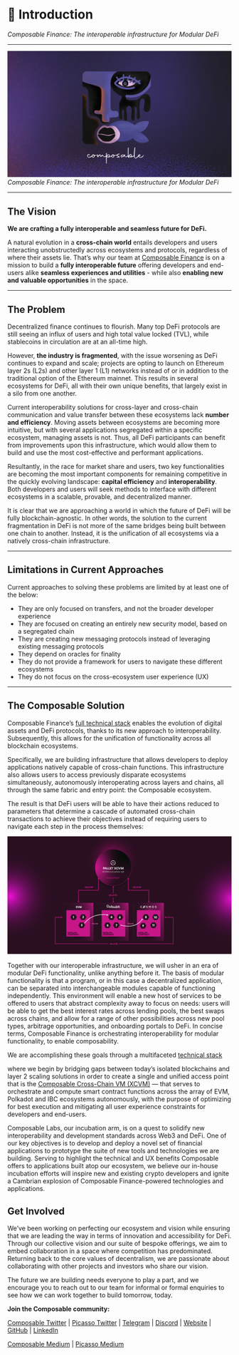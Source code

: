# **👋** Introduction

*Composable Finance: The interoperable infrastructure for Modular DeFi*

---

![composable_finance](./composable-face-banner.png)
*Composable Finance: The interoperable infrastructure for Modular DeFi*

---

## The Vision

**We are crafting a fully interoperable and seamless future for DeFi.**

A natural evolution in a **cross-chain world** entails developers and users interacting unobstructedly across 
ecosystems and protocols, regardless of where their assets lie. That’s why our team at 
[Composable Finance](https://www.composable.finance/) 
is on a mission to build a **fully interoperable future** offering developers and end-users alike 
**seamless experiences and utilities** - while also **enabling new and valuable opportunities** in the space.

---

## The Problem

Decentralized finance continues to flourish. Many top DeFi protocols are still seeing an influx of users and high total 
value locked (TVL), while stablecoins in circulation are at an all-time high. 

However, **the industry is fragmented**, with the issue worsening as DeFi continues to expand and scale; projects are 
opting to launch on Ethereum layer 2s (L2s) and other layer 1 (L1) networks instead of or in addition to the 
traditional option of the Ethereum mainnet. This results in several ecosystems for DeFi, all with their own unique 
benefits, that largely exist in a silo from one another. 

Current interoperability solutions for cross-layer and cross-chain communication and value transfer between these 
ecosystems lack **number and efficiency**. Moving assets between ecosystems are becoming more intuitive, but with 
several applications segregated within a specific ecosystem, managing assets is not. Thus, all DeFi participants can 
benefit from improvements upon this infrastructure, which would allow them to build and use the most cost-effective 
and performant applications.

Resultantly, in the race for market share and users, two key functionalities are becoming the most important components
for remaining competitive in the quickly evolving landscape: **capital efficiency** and **interoperability**. 
Both developers and users will seek methods to interface with different ecosystems in a scalable, provable, 
and decentralized manner.

It is clear that we are approaching a world in which the future of DeFi will be fully blockchain-agnostic. 
In other words, the solution to the current fragmentation in DeFi is not more of the same bridges being built between 
one chain to another. Instead, it is the unification of all ecosystems via a natively cross-chain infrastructure.

---

## Limitations in Current Approaches

Current approaches to solving these problems are limited by at least one of the below:

* They are only focused on transfers, and not the broader developer experience
* They are focused on creating an entirely new security model, based on a segregated chain
* They are creating new messaging protocols instead of leveraging existing messaging protocols
* They depend on oracles for finality
* They do not provide a framework for users to navigate these different ecosystems
* They do not focus on the cross-ecosystem user experience (UX)


---


## The Composable Solution

Composable Finance’s [full technical stack](./products/technical-stack-overview.md) enables the evolution of digital 
assets and DeFi protocols, thanks to its new approach to interoperability. Subsequently, this allows for the 
unification of functionality across all blockchain ecosystems.

Specifically, we are building infrastructure that allows developers to deploy applications natively capable of 
cross-chain functions. This infrastructure also allows users to access previously disparate ecosystems simultaneously, 
autonomously interoperating across layers and chains, all through the same fabric and entry point: 
the Composable ecosystem.

The result is that DeFi users will be able to have their actions reduced to parameters that determine a cascade of 
automated cross-chain transactions to achieve their objectives instead of requiring users to navigate each step in the 
process themselves:


![routing](./XCVM-flow.png)


Together with our interoperable infrastructure, we will usher in an era of modular DeFi functionality, unlike anything before it. The basis of modular functionality is that a program, or in this case a decentralized application, can be separated into interchangeable modules capable of functioning independently. This environment will enable a new host of services to be offered to users that abstract complexity away to focus on needs: users will be able to get the best interest rates across lending pools, the best swaps across chains, and allow for a range of other possibilities across new pool types, arbitrage opportunities, and onboarding portals to DeFi. In concise terms, Composable Finance is orchestrating interoperability for modular functionality, to enable composability. 

We are accomplishing these goals through a multifaceted [technical stack](./products/technical-stack-overview.md) 

where we begin by bridging gaps between today’s isolated blockchains and layer 2 scaling solutions in order to create a
single and unified access point that is the 
[Composable Cross-Chain VM (XCVM)](https://medium.com/composable-finance/composable-finance-emerging-as-the-first-cross-chain-smart-contracting-l1-4e837b8bd57e) 
— that serves to orchestrate and compute smart contract functions across the array of EVM, Polkadot and IBC ecosystems 
autonomously, with the purpose of optimizing for best execution and mitigating all user experience constraints for 
developers and end-users. 

Composable Labs, our incubation arm, is on a quest to solidify new interoperability and development standards across 
Web3 and DeFi. One of our key objectives is to develop and deploy a novel set of financial applications to prototype 
the suite of new tools and technologies we are building. Serving to highlight the technical and UX benefits Composable 
offers to applications built atop our ecosystem, we believe our in-house incubation efforts will inspire new 
and existing crypto developers and ignite a Cambrian explosion of Composable Finance-powered technologies and applications.

## Get Involved

We’ve been working on perfecting our ecosystem and vision while ensuring that we are leading the way in terms of 
innovation and accessibility for DeFi. Through our collective vision and our suite of bespoke offerings, we aim to embed 
collaboration in a space where competition has predominated. Returning back to the core values of decentralism, we are 
passionate about collaborating with other projects and investors who share our vision.

The future we are building needs everyone to play a part, and we encourage you to reach out to our team for informal or
formal enquiries to see how we can work together to build tomorrow, today.

**Join the Composable community:**

[Composable Twitter](https://twitter.com/ComposableFin) | [Picasso Twitter](https://twitter.com/Picasso_Network) | 
[Telegram](https://t.me/composablefinance) | [Discord](https://discord.com/invite/pFZn2GCn65) | 
[Website](https://www.composable.finance/) | [GitHub](https://github.com/ComposableFi) | 
[LinkedIn](https://www.linkedin.com/company/composable-finance/)

[Composable Medium](https://composablefi.medium.com/about) | [Picasso Medium](https://medium.com/@picasso_network)


